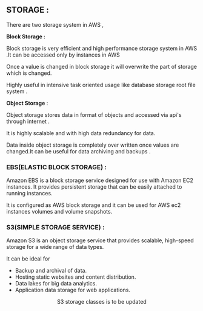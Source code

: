 ## STORAGE : 
There are two storage system in AWS ,

**Block Storage :** 

Block storage is very efficient and high performance storage system in AWS .It can be accessed only by instances in AWS

Once a value is changed in block storage it will overwrite the part of storage which is changed. 

Highly useful in intensive task oriented usage like database storage root file system .

**Object Storage** : 

Object storage stores data in format of objects and accessed via api's through internet .

It is highly scalable and with high data redundancy for data.

Data inside object storage is completely over written once values are changed.It can be useful for data archiving and backups . 

### EBS(ELASTIC BLOCK STORAGE) : 

Amazon EBS is a block storage service designed for use with Amazon EC2 instances. It provides persistent storage that can be easily attached to running instances.

It is configured as AWS block storage and it can be used for AWS ec2 instances volumes and volume snapshots.

### S3(SIMPLE STORAGE SERVICE) : 

Amazon S3 is an object storage service that provides scalable, high-speed storage for a wide range of data types.

It can be ideal for 
- Backup and archival of data.
- Hosting static websites and content distribution.
- Data lakes for big data analytics.
- Application data storage for web applications.

<p align="center">S3 storage classes is to be updated</p>


